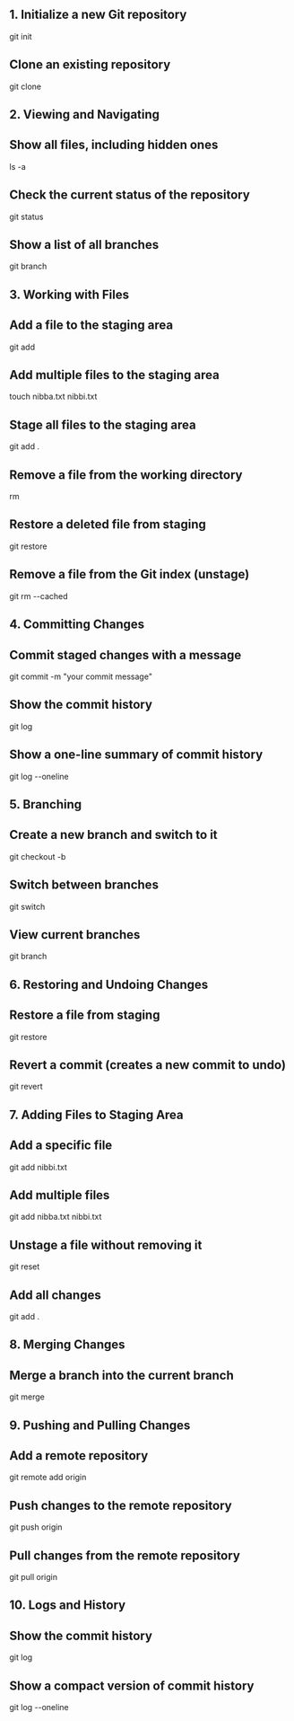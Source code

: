 ## 1. Initialize a new Git repository
git init

## Clone an existing repository
git clone <repository-url>

## 2. Viewing and Navigating

## Show all files, including hidden ones
ls -a

## Check the current status of the repository
git status

## Show a list of all branches
git branch

## 3. **Working with Files**

## Add a file to the staging area
git add <filename>

## Add multiple files to the staging area
touch nibba.txt nibbi.txt

## Stage all files to the staging area
git add .

## Remove a file from the working directory
rm <filename>

## Restore a deleted file from staging
git restore <filename>

## Remove a file from the Git index (unstage)
git rm --cached <filename>


## 4. Committing Changes
## Commit staged changes with a message
git commit -m "your commit message"

## Show the commit history
git log

## Show a one-line summary of commit history
git log --oneline


## 5. Branching
## Create a new branch and switch to it
git checkout -b <branch-name>

## Switch between branches
git switch <branch-name>

## View current branches
git branch


## 6. Restoring and Undoing Changes
## Restore a file from staging
git restore <filename>

## Revert a commit (creates a new commit to undo)
git revert <commit-hash>

## 7. Adding Files to Staging Area
## Add a specific file
git add nibbi.txt

## Add multiple files
git add nibba.txt nibbi.txt

## Unstage a file without removing it
git reset <filename>

## Add all changes
git add .


## 8. Merging Changes
## Merge a branch into the current branch
git merge <branch-name>



## 9. Pushing and Pulling Changes
## Add a remote repository
git remote add origin <repository-url>

## Push changes to the remote repository
git push origin <branch-name>

## Pull changes from the remote repository
git pull origin <branch-name>



## 10. Logs and History

## Show the commit history
git log

## Show a compact version of commit history
git log --oneline


